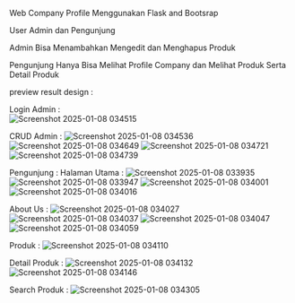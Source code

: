 Web Company Profile Menggunakan Flask and Bootsrap

User Admin dan Pengunjung

Admin Bisa Menambahkan Mengedit dan Menghapus Produk

Pengunjung Hanya Bisa Melihat Profile Company dan Melihat Produk Serta Detail Produk

preview result design : 

Login Admin :  
![Screenshot 2025-01-08 034515](https://github.com/user-attachments/assets/869256f6-ec2e-474d-b303-6e2a6a317f6f)

CRUD Admin : 
![Screenshot 2025-01-08 034536](https://github.com/user-attachments/assets/52f1c9de-be1d-4eb2-93b3-68ce8e7c6844)
![Screenshot 2025-01-08 034649](https://github.com/user-attachments/assets/eab50ce1-81ee-43d9-a8b4-78d10e1a7c2a)
![Screenshot 2025-01-08 034721](https://github.com/user-attachments/assets/e8e70b4e-c18b-4237-ab34-b2744fd1c394)
![Screenshot 2025-01-08 034739](https://github.com/user-attachments/assets/93cb507f-2bb3-40bb-9aae-eec9671ccd47)

Pengunjung : 
Halaman Utama : 
![Screenshot 2025-01-08 033935](https://github.com/user-attachments/assets/294ecdde-9e18-4527-8410-a683db1b3256)
![Screenshot 2025-01-08 033947](https://github.com/user-attachments/assets/07d35a12-1ca1-42af-b8fc-5487e3578c55)
![Screenshot 2025-01-08 034001](https://github.com/user-attachments/assets/7822e688-b616-447e-96ef-73a1cb485428)
![Screenshot 2025-01-08 034016](https://github.com/user-attachments/assets/a4ce8204-85c2-45af-8a4a-408f87a463f1)

About Us :
![Screenshot 2025-01-08 034027](https://github.com/user-attachments/assets/20036ba1-a215-4431-bd9a-e860243ce17a)
![Screenshot 2025-01-08 034037](https://github.com/user-attachments/assets/047773c9-e495-4711-a9f2-05ddaeec0cf1)
![Screenshot 2025-01-08 034047](https://github.com/user-attachments/assets/559936b7-8297-484d-9ae9-404a5af664b6)
![Screenshot 2025-01-08 034059](https://github.com/user-attachments/assets/44f5e6e2-c280-4410-8028-b7d0b08c9fa1)

Produk : 
![Screenshot 2025-01-08 034110](https://github.com/user-attachments/assets/84a93a1a-fa4c-4df2-9324-9040abc82691)

Detail Produk : 
![Screenshot 2025-01-08 034132](https://github.com/user-attachments/assets/43eb973f-e286-4d81-85b3-930ab9bc606b)
![Screenshot 2025-01-08 034146](https://github.com/user-attachments/assets/b30fe9da-e56b-4124-9088-c05801bf5ae2)
 
Search Produk : 
![Screenshot 2025-01-08 034305](https://github.com/user-attachments/assets/3931fe58-c563-4139-b7d6-f8676bc79601)







